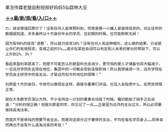 果冻传媒老狼自制视频好妈妈5仙踪林大豆


**<a href="http://www.baidu.com/link?url=7_xtFUWki7hexbSrF9U18DvNUoYAjH8P5i8sQYawypq&wd">→→最/新/观/看/入/口←←</a>**



    力，就足够值回票价了！没有任何人能够预料到，究竟是哪一小撮人是值得投资的，对比往年的数据就知道，许多最终以十杰身份毕业的学员，在初期的时候，也可能默默无闻！

    因为有90%的投资‘浪费’，所以就只投资10%？没有任何人有这种眼光，这么做的结果，只会是让你们的有效投资，变成之前的1%……或许在某些自诩可以判定别人未来的家伙的帮助下，可以上升到2%、3%？

    看起来盈利率提高了，但是不可能否认的是盈利也会减少，更可怕的是人才储备也将大幅减少，一旦远月学院失去现在地位，集团中的一切都会受到连锁影响！所以我想强调一次，远月学院在学员自主研究中的高支出，才是远月如今的地位的保障！”

    刘昴星十杰的身份，令他可以像现在这样，直接与董事们对话，也没人会指责什么，反而觉得很正常。

    就在大多数学员深以为然、不少支持这一计划的董事也动摇了时候，薙切蓟拍了拍手之后说道：“分析的很正确！但是刘昴星同学，你忘记了一点……正是因为远月的支出过大，所以必须要维持高淘汰率。

    而我并不是单纯的想要节省支出，而是将这部分过于奢侈的支出，平均在每名学员身上……将来自然再也不会有什么高淘汰率的考核！”

